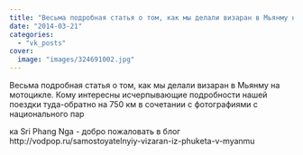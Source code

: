```yaml
---
title: "Весьма подробная статья о том, как мы делали визаран в Мьянму на мотоцикле. Кому интересны исчерпыва..."
date: "2014-03-21"
categories: 
  - "vk_posts"
cover:
  image: "images/324691002.jpg"
---
```


Весьма подробная статья о том, как мы делали визаран в Мьянму на мотоцикле. Кому интересны исчерпывающие подробности нашей поездки туда-обратно на 750 км в сочетании с фотографиями с национального пар

<!--more--> ка Sri Phang Nga - добро пожаловать в блог http://vodpop.ru/samostoyatelnyiy-vizaran-iz-phuketa-v-myanmu
